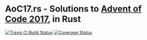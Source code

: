 # AoC17.rs - Solutions to [Advent of Code 2017](http://adventofcode.com/2017/), in Rust 
[![Travis CI Build Status](https://travis-ci.org/kprav33n/aoc17.rs.svg?branch=master)](https://travis-ci.org/kprav33n/aoc17.rs) [![Coverage Status](https://coveralls.io/repos/github/kprav33n/aoc17.rs/badge.svg?branch=master)](https://coveralls.io/github/kprav33n/aoc17.rs?branch=master)
